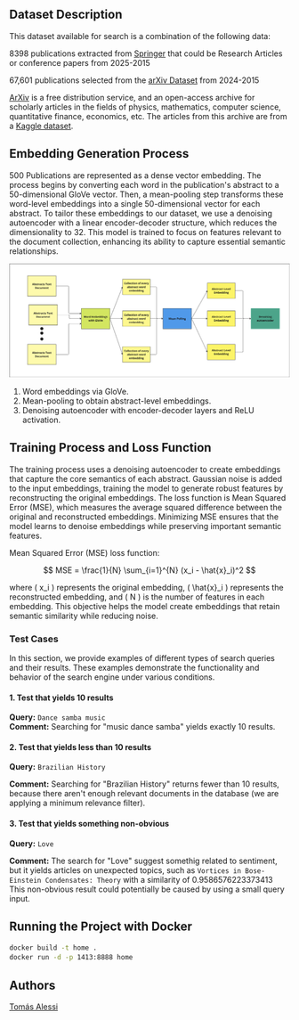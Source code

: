 ## Dataset Description

This dataset available for search is a combination of the following data:

8398 publications extracted from [Springer](https://link.springer.com) that could be Research Articles or conference papers from 2025-2015

67,601 publications selected from the [arXiv Dataset](https://www.kaggle.com/datasets/Cornell-University/arxiv) from 2024-2015


[ArXiv](https://arxiv.org/) is a free distribution service, and an open-access archive for scholarly articles in the fields of physics, mathematics, computer science, quantitative finance, economics, etc. The articles from this archive are from a [Kaggle dataset](https://www.kaggle.com/datasets/Cornell-University/arxiv).


## Embedding Generation Process

500 Publications are represented as a dense vector embedding. The process begins by converting each word in the publication's abstract to a 50-dimensional GloVe vector. Then, a mean-pooling step transforms these word-level embeddings into a single 50-dimensional vector for each abstract. To tailor these embeddings to our dataset, we use a denoising autoencoder with a linear encoder-decoder structure, which reduces the dimensionality to 32. This model is trained to focus on features relevant to the document collection, enhancing its ability to capture essential semantic relationships.

![Alt text](process_diagram.png)


1. Word embeddings via GloVe.
2. Mean-pooling to obtain abstract-level embeddings.
3. Denoising autoencoder with encoder-decoder layers and ReLU activation.

## Training Process and Loss Function

The training process uses a denoising autoencoder to create embeddings that capture the core semantics of each abstract. Gaussian noise is added to the input embeddings, training the model to generate robust features by reconstructing the original embeddings. The loss function is Mean Squared Error (MSE), which measures the average squared difference between the original and reconstructed embeddings. Minimizing MSE ensures that the model learns to denoise embeddings while preserving important semantic features.

Mean Squared Error (MSE) loss function:

$$
MSE = \frac{1}{N} \sum_{i=1}^{N} (x_i - \hat{x}_i)^2
$$

where \( x_i \) represents the original embedding, \( \hat{x}_i \) represents the reconstructed embedding, and \( N \) is the number of features in each embedding. This objective helps the model create embeddings that retain semantic similarity while reducing noise.



### Test Cases

In this section, we provide examples of different types of search queries and their results. These examples demonstrate the functionality and behavior of the search engine under various conditions.

#### 1. Test that yields 10 results
**Query:** `Dance samba music`   
**Comment:** Searching for "music dance samba" yields exactly 10 results.

#### 2. Test that yields less than 10 results
**Query:** `Brazilian History`  
 
**Comment:** Searching for "Brazilian History" returns fewer than 10 results, because there aren't enough relevant documents in the database (we are applying a minimum relevance filter).

#### 3. Test that yields something non-obvious
**Query:** `Love`  

**Comment:** The search for "Love" suggest somethig related to sentiment, but it yields articles on unexpected topics, such as `Vortices in Bose-Einstein Condensates: Theory` with a similarity of 0.9586576223373413 This non-obvious result could potentially be caused by using a small query input.
## Running the Project with Docker

```bash
docker build -t home .
docker run -d -p 1413:8888 home
```


## Authors
[Tomás Alessi](https://github.com/alessitomas)
